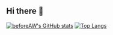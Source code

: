 ## Hi there 👋

<!--
**beforeAW/beforeaw** is a ✨ _special_ ✨ repository because its `README.md` (this file) appears on your GitHub profile.

Here are some ideas to get you started:

- 🔭 I’m currently working on ...
- 🌱 I’m currently learning ...
- 👯 I’m looking to collaborate on ...
- 🤔 I’m looking for help with ...
- 💬 Ask me about ...
- 📫 How to reach me: ...
- 😄 Pronouns: ...
- ⚡ Fun fact: ...
-->
[![beforeAW's GitHub stats](https://github-readme-stats.vercel.app/api?username=beforeaw)]([https://github.com/anuraghazra/github-readme-stats](https://github.com/beforeAW/github-readme-stats))
[![Top Langs](https://github-readme-stats.vercel.app/api/top-langs/?username=beforeaw)]([https://github.com/anuraghazra/github-readme-stats](https://github.com/beforeAW/github-readme-stats))

